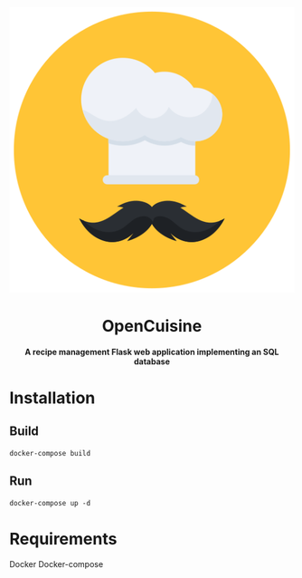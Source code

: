 <p align="center">
  <img src="https://github.com/alexmichaelkeith/OpenCuisine/blob/main/OpenCuisine.svg">
</p>

<h1 align="center">         
OpenCuisine
</h1>

<h4 align="center">
A recipe management Flask web application implementing an SQL database
</h4>


# Installation

## Build

```shell
docker-compose build
```

## Run

```shell
docker-compose up -d
```

# Requirements
Docker
Docker-compose
